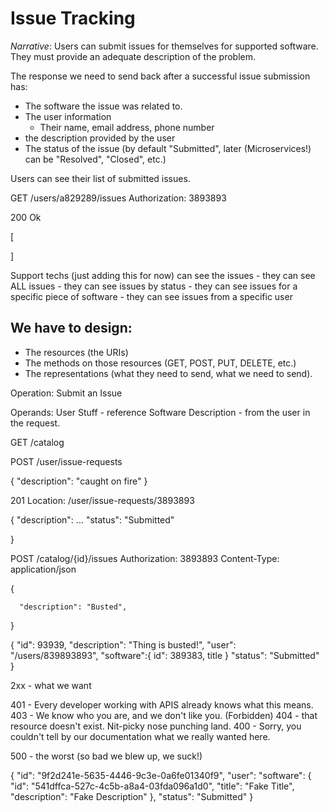 # Issue Tracking

*Narrative*: Users can submit issues for themselves for supported software. They must provide an adequate description of the problem.

The response we need to send back after a successful issue submission has:

- The software the issue was related to.
- The user information
    - Their name, email address, phone number
- the description provided by the user
- The status of the issue (by default "Submitted", later (Microservices!) can be "Resolved", "Closed", etc.)

Users can see their list of submitted issues.

GET /users/a829289/issues
Authorization: 3893893

200 Ok

[


]

Support techs (just adding this for now) can see the issues
    - they can see ALL issues
    - they can see issues by status
    - they can see issues for a specific piece of software
    - they can see issues from a specific user


## We have to design:

- The resources (the URIs)
- The methods on those resources (GET, POST, PUT, DELETE, etc.)
- The representations (what they need to send, what we need to send).


Operation: Submit an Issue

Operands: 
User Stuff - reference
Software 
Description - from the user in the request.

GET /catalog

POST /user/issue-requests

{
    "description": "caught on fire"
}

201
Location: /user/issue-requests/3893893

{
    "description": ...
    "status": "Submitted"

}



POST /catalog/{id}/issues
Authorization: 3893893
Content-Type: application/json

{

      "description": "Busted",  
      
}


{
    "id": 93939,
    "description": "Thing is busted!",
    "user": "/users/839893893",
    "software":{
        id": 389383,
        title
    }
    "status": "Submitted"
}


2xx - what we want

401 - Every developer working with APIS already knows what this means.
403 - We know who you are, and we don't like you. (Forbidden)
404 - that resource doesn't exist.
Nit-picky nose punching land.
400 - Sorry, you couldn't tell by our documentation what we really wanted here.


500 - the worst (so bad we blew up, we suck!)




{
  "id": "9f2d241e-5635-4446-9c3e-0a6fe01340f9",
  "user": 
  "software": {
    "id": "541dffca-527c-4c5b-a8a4-03fda096a1d0",
    "title": "Fake Title",
    "description": "Fake Description"
  },
  "status": "Submitted"
}